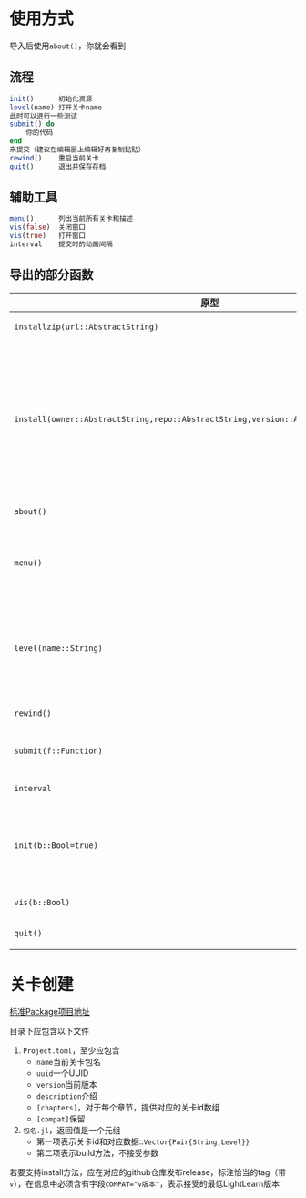 # 使用方式
导入后使用`about()`，你就会看到

## 流程
```jl
init()		初始化资源
level(name)	打开关卡name
此时可以进行一些测试
submit() do
	你的代码
end
来提交（建议在编辑器上编辑好再复制黏贴）
rewind()	重启当前关卡
quit()		退出并保存存档
```

## 辅助工具
```jl
menu()		列出当前所有关卡和描述
vis(false)	关闭窗口
vis(true)	打开窗口
interval	提交时的动画间隔
```

## 导出的部分函数
| 原型 | 描述 |
| --- | --- |
| `installzip(url::AbstractString)` | 从指定url下载zip |
| `install(owner::AbstractString,repo::AbstractString,version::AbstractString="latest")` | 从`owner`的github仓库`repo`的发布中下载版本`version`，特别地，`latest`表示下载尽可能的最新版 |
| `about()` | 获取相关信息 |
| `menu()` | 列出当前导入数据中的章节和关卡描述 |
| `level(name::String)` | 导入关卡名为name的关卡，数字会自动转化为字符串 |
| `rewind()` | 重启当前关卡 |
| `submit(f::Function)` | 提交当前关卡的尝试f |
| `interval` | 提交时的动画间隔 |
| `init(b::Bool=true)` | 初始化数据，其中`b`控制是否导入标准Package项目 |
| `vis(b::Bool)` | 控制窗口可见性 |
| `quit()` | 退出并保存存档 |

# 关卡创建
[标准Package项目地址](https://github.com/JuliaRoadmap/Standard.llp)

目录下应包含以下文件
1. `Project.toml`，至少应包含
	* `name`当前关卡包名
	* `uuid`一个UUID
	* `version`当前版本
	* `description`介绍
	* `[chapters]`，对于每个章节，提供对应的关卡id数组
	* `[compat]`保留
2. `包名.jl`，返回值是一个元组
	* 第一项表示关卡id和对应数据::`Vector{Pair{String,Level}}`
	* 第二项表示build方法，不接受参数

若要支持install方法，应在对应的github仓库发布release，标注恰当的tag（带`v`），在信息中必须含有字段`COMPAT="v版本"`，表示接受的最低LightLearn版本
